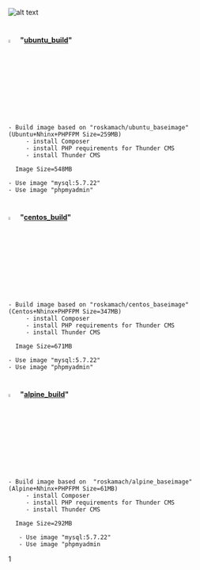 ![alt text](https://www.drupal.org/files/Thunder_WBM_20160126.png)

#

<img src="https://cdn.freebiesupply.com/logos/large/2x/ubuntu-4-logo-png-transparent.png" alt="Thunder" width="4%"/> **"[ubuntu_build](https://github.com/ros-kamach/thunder_nginx_phpfpm/tree/ubuntu_build)"**
``` 
- Build image based on "roskamach/ubuntu_baseimage" (Ubuntu+Nhinx+PHPFPM Size=259MB)
     - install Composer
     - install PHP requirements for Thunder CMS
     - install Thunder CMS
     
  Image Size=548MB
     
- Use image "mysql:5.7.22"
- Use image "phpmyadmin"
``` 

#

<img src="https://upload.wikimedia.org/wikipedia/commons/thumb/6/63/CentOS_color_logo.svg/1024px-CentOS_color_logo.svg.png" alt="Thunder" width="4%"/> **"[centos_build](https://github.com/ros-kamach/thunder_nginx_phpfpm/tree/centos_build)"**
``` 
- Build image based on "roskamach/centos_baseimage" (Centos+Nhinx+PHPFPM Size=347MB)
     - install Composer
     - install PHP requirements for Thunder CMS
     - install Thunder CMS
  
  Image Size=671MB
  
- Use image "mysql:5.7.22"
- Use image "phpmyadmin"
``` 

#

<img src="https://cdn.shortpixel.ai/client/q_glossy,ret_img,w_200/https://www.worksonarm.com/wp-content/uploads/2017/09/Alpine-Linux-Logo.png" alt="Thunder" width="4%"/> **"[alpine_build](https://github.com/ros-kamach/thunder_nginx_phpfpm/tree/alpine_build)"**

```
- Build image based on  "roskamach/alpine_baseimage" (Alpine+Nhinx+PHPFPM Size=61MB)
     - install Composer
     - install PHP requirements for Thunder CMS
     - install Thunder CMS
     
  Image Size=292MB
    
   - Use image "mysql:5.7.22"
   - Use image "phpmyadmin
``` 
1
